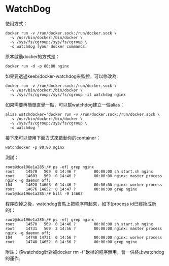 # WatchDog

使用方式：

```
docker run -v /run/docker.sock:/run/docker.sock \
  -v /usr/bin/docker:/bin/docker \
  -v /sys/fs/cgroup:/sys/fs/cgroup \
  -d watchdog [your docker commands]
```


原本啟動docker的方式是：

```
docker run -d -p 80:80 nginx
```


如果要透過keeb/docker-watchdog來監控，可以修改為:

```
docker run -v /run/docker.sock:/run/docker.sock \
  -v /usr/bin/docker:/bin/docker \
  -v /sys/fs/cgroup:/sys/fs/cgroup -it watchdog nginx
```

如果需要再簡單直覺一點，可以幫watchdog建立一個alias：

```
alias watchdocker='docker run -v /run/docker.sock:/run/docker.sock \
  -v /usr/bin/docker:/bin/docker \
  -v /sys/fs/cgroup:/sys/fs/cgroup \
  -d watchdog '
```

接下來可以使用下面方式來啟動你的container：

```
watchdocker -p 80:80 nginx
```

測試：

```
root@dca196e1a285:/# ps -ef| grep nginx
root     14570   569  0 14:46 ?        00:00:00 sh start.sh nginx
root     14603   569  0 14:46 ?        00:00:00 nginx: master process nginx -g daemon off;
104      14628 14603  0 14:46 ?        00:00:00 nginx: worker process
root     14676 14652  0 14:47 ?        00:00:00 grep nginx
root@dca196e1a285:/# kill -9 14603
```

程序砍掉之後，watchdog會馬上把程序帶起來，如下(process id已經換成新的)：

```
root@dca196e1a285:/# ps -ef| grep nginx
root     14570   569  0 14:46 ?        00:00:00 sh start.sh nginx
root     14731   569  2 14:56 ?        00:00:00 nginx: master process nginx -g daemon off;
104      14740 14731  0 14:56 ?        00:00:00 nginx: worker process
root     14748 14652  0 14:56 ?        00:00:00 grep nginx
```

附註：該watchdog針對被docker rm -f"砍掉的程序無用，會一併終止watchdog的運作。
